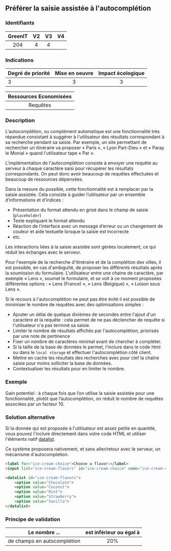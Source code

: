 ## Préférer la saisie assistée à l'autocomplétion

### Identifiants

| GreenIT |  V2  |  V3  |  V4  |
|:-------:|:----:|:----:|:----:|
|  204    | 4  | 4  |      |

### Indications

| Degré de priorité |      Mise en oeuvre       |  Impact écologique    |
|-------------------|:-------------------------:|:---------------------:|
| 3 | 3 | 3 |

|Ressources Economisées                                      |
|:----------------------------------------------------------:|
| Requêtes    |

### Description

L'autocomplétion, ou complément automatique est une fonctionnalité très répandue consistant à suggérer à l'utilisateur
des résultats correspondant à sa recherche pendant sa saisie. Par exemple, un site permettant de rechercher un itinéraire
va proposer « Paris », « Lyon Part-Dieu » et « Paray le Monial » quand l'utilisateur tape « Par ».

L'implémentation de l'autocomplétion consiste à envoyer une requête au serveur à chaque caractère saisi pour récupérer les
résultats correspondants. On peut donc avoir beaucoup de requêtes effectuées et beaucoup de ressources dépensées.

Dans la mesure du possible, cette fonctionnalité est à remplacer par la saisie assistée.
Cela consiste à guider l’utilisateur par un ensemble d’informations et d’indices : 
 - Présentation du format attendu en grisé dans le champ de saisie (`placeholder`)
 - Texte expliquant le format attendu
 - Réaction de l’interface avec un message d’erreur ou un changement de couleur et aide textuelle lorsque la saisie est incorrecte
 - etc.

Les interactions liées à la saisie assistée sont gérées localement, ce qui réduit les échanges avec le serveur.

Pour l'exemple de la recherche d'itinéraire et de la complétion des villes, il est possible, en cas d'ambiguïté, de proposer
les différents résultats après la soumission du formulaire. L'utilisateur entre une chaine de caractère, par exemple « Lens »,
soumet le formulaire, et se voit à ce moment proposées différentes options : « Lens (France) », « Lens (Belgique) », 
« Loison sous Lens ».

Si le recours à l'autocomplétion ne peut pas être évité il est possible de minimiser le nombre de requêtes avec des optimisations simples : 
 - Ajouter un délai de quelque dixièmes de secondes entre l'ajout d'un caractère et la requête : cela permet de ne pas déclencher de requête si l'utilisateur n'a pas terminé sa saisie.
 - Limiter le nombre de résultats affichés par l'autocomplétion, priorisés par une note de pertinence
 - Fixer un nombre de caractères minimal avant de chercher à compléter.
 - Si la taille de la base de données le permet, l'inclure dans le code html ou dans le `local storage` et effectuer l'autocomplétion côté client.
 - Mettre en cache les résultats des recherches avec pour clef la chaîne saisie pour moins solliciter la base de données.
 - Contextualiser les résultats pour en limiter le nombre.

### Exemple

Gain potentiel : à chaque fois que l’on utilise la saisie assistée pour une fonctionnalité, plutôt que l’autocomplétion, on réduit le nombre de requêtes associées par un facteur 10.

### Solution alternative

Si la donnée qui est proposée à l'utilisateur est assez petite en quantité, vous pouvez l'inclure directement dans votre code HTML et utiliser l'éléments natif [datalist](https://developer.mozilla.org/fr/docs/Web/HTML/Element/datalist).

Ce système proposera nativement, et sans aller/retour avec le serveur, un mécanisme d'autocompletion.

```html
<label for="ice-cream-choice">Choose a flavor:</label>
<input list="ice-cream-flavors" id="ice-cream-choice" name="ice-cream-choice" />

<datalist id="ice-cream-flavors">
    <option value="Chocolate">
    <option value="Coconut">
    <option value="Mint">
    <option value="Strawberry">
    <option value="Vanilla">
</datalist>
```

### Principe de validation

| Le nombre ...     | est inférieur ou égal à   |  
|-------------------|:-------------------------:|
| de champs en autocomplétion  | 20%  |
